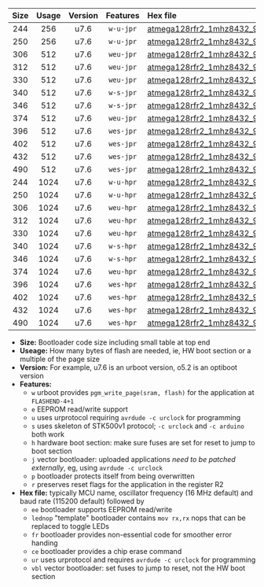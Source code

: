 |Size|Usage|Version|Features|Hex file|
|:-:|:-:|:-:|:-:|:--|
|244|256|u7.6|`w-u-jpr`|[atmega128rfr2_1mhz8432_9600bps_ur_vbl.hex](https://raw.githubusercontent.com/stefanrueger/urboot/main//atmega128rfr2_1mhz8432_9600bps_ur_vbl.hex)|
|250|256|u7.6|`w-u-jpr`|[atmega128rfr2_1mhz8432_9600bps_lednop_ur_vbl.hex](https://raw.githubusercontent.com/stefanrueger/urboot/main//atmega128rfr2_1mhz8432_9600bps_lednop_ur_vbl.hex)|
|306|512|u7.6|`weu-jpr`|[atmega128rfr2_1mhz8432_9600bps_ee_ur_vbl.hex](https://raw.githubusercontent.com/stefanrueger/urboot/main//atmega128rfr2_1mhz8432_9600bps_ee_ur_vbl.hex)|
|312|512|u7.6|`weu-jpr`|[atmega128rfr2_1mhz8432_9600bps_ee_lednop_ur_vbl.hex](https://raw.githubusercontent.com/stefanrueger/urboot/main//atmega128rfr2_1mhz8432_9600bps_ee_lednop_ur_vbl.hex)|
|330|512|u7.6|`weu-jpr`|[atmega128rfr2_1mhz8432_9600bps_ee_lednop_fr_ur_vbl.hex](https://raw.githubusercontent.com/stefanrueger/urboot/main//atmega128rfr2_1mhz8432_9600bps_ee_lednop_fr_ur_vbl.hex)|
|340|512|u7.6|`w-s-jpr`|[atmega128rfr2_1mhz8432_9600bps_vbl.hex](https://raw.githubusercontent.com/stefanrueger/urboot/main//atmega128rfr2_1mhz8432_9600bps_vbl.hex)|
|346|512|u7.6|`w-s-jpr`|[atmega128rfr2_1mhz8432_9600bps_lednop_vbl.hex](https://raw.githubusercontent.com/stefanrueger/urboot/main//atmega128rfr2_1mhz8432_9600bps_lednop_vbl.hex)|
|374|512|u7.6|`weu-jpr`|[atmega128rfr2_1mhz8432_9600bps_ee_lednop_fr_ce_ur_vbl.hex](https://raw.githubusercontent.com/stefanrueger/urboot/main//atmega128rfr2_1mhz8432_9600bps_ee_lednop_fr_ce_ur_vbl.hex)|
|396|512|u7.6|`wes-jpr`|[atmega128rfr2_1mhz8432_9600bps_ee_vbl.hex](https://raw.githubusercontent.com/stefanrueger/urboot/main//atmega128rfr2_1mhz8432_9600bps_ee_vbl.hex)|
|402|512|u7.6|`wes-jpr`|[atmega128rfr2_1mhz8432_9600bps_ee_lednop_vbl.hex](https://raw.githubusercontent.com/stefanrueger/urboot/main//atmega128rfr2_1mhz8432_9600bps_ee_lednop_vbl.hex)|
|432|512|u7.6|`wes-jpr`|[atmega128rfr2_1mhz8432_9600bps_ee_lednop_fr_vbl.hex](https://raw.githubusercontent.com/stefanrueger/urboot/main//atmega128rfr2_1mhz8432_9600bps_ee_lednop_fr_vbl.hex)|
|490|512|u7.6|`wes-jpr`|[atmega128rfr2_1mhz8432_9600bps_ee_lednop_fr_ce_vbl.hex](https://raw.githubusercontent.com/stefanrueger/urboot/main//atmega128rfr2_1mhz8432_9600bps_ee_lednop_fr_ce_vbl.hex)|
|244|1024|u7.6|`w-u-hpr`|[atmega128rfr2_1mhz8432_9600bps_ur.hex](https://raw.githubusercontent.com/stefanrueger/urboot/main//atmega128rfr2_1mhz8432_9600bps_ur.hex)|
|250|1024|u7.6|`w-u-hpr`|[atmega128rfr2_1mhz8432_9600bps_lednop_ur.hex](https://raw.githubusercontent.com/stefanrueger/urboot/main//atmega128rfr2_1mhz8432_9600bps_lednop_ur.hex)|
|306|1024|u7.6|`weu-hpr`|[atmega128rfr2_1mhz8432_9600bps_ee_ur.hex](https://raw.githubusercontent.com/stefanrueger/urboot/main//atmega128rfr2_1mhz8432_9600bps_ee_ur.hex)|
|312|1024|u7.6|`weu-hpr`|[atmega128rfr2_1mhz8432_9600bps_ee_lednop_ur.hex](https://raw.githubusercontent.com/stefanrueger/urboot/main//atmega128rfr2_1mhz8432_9600bps_ee_lednop_ur.hex)|
|330|1024|u7.6|`weu-hpr`|[atmega128rfr2_1mhz8432_9600bps_ee_lednop_fr_ur.hex](https://raw.githubusercontent.com/stefanrueger/urboot/main//atmega128rfr2_1mhz8432_9600bps_ee_lednop_fr_ur.hex)|
|340|1024|u7.6|`w-s-hpr`|[atmega128rfr2_1mhz8432_9600bps.hex](https://raw.githubusercontent.com/stefanrueger/urboot/main//atmega128rfr2_1mhz8432_9600bps.hex)|
|346|1024|u7.6|`w-s-hpr`|[atmega128rfr2_1mhz8432_9600bps_lednop.hex](https://raw.githubusercontent.com/stefanrueger/urboot/main//atmega128rfr2_1mhz8432_9600bps_lednop.hex)|
|374|1024|u7.6|`weu-hpr`|[atmega128rfr2_1mhz8432_9600bps_ee_lednop_fr_ce_ur.hex](https://raw.githubusercontent.com/stefanrueger/urboot/main//atmega128rfr2_1mhz8432_9600bps_ee_lednop_fr_ce_ur.hex)|
|396|1024|u7.6|`wes-hpr`|[atmega128rfr2_1mhz8432_9600bps_ee.hex](https://raw.githubusercontent.com/stefanrueger/urboot/main//atmega128rfr2_1mhz8432_9600bps_ee.hex)|
|402|1024|u7.6|`wes-hpr`|[atmega128rfr2_1mhz8432_9600bps_ee_lednop.hex](https://raw.githubusercontent.com/stefanrueger/urboot/main//atmega128rfr2_1mhz8432_9600bps_ee_lednop.hex)|
|432|1024|u7.6|`wes-hpr`|[atmega128rfr2_1mhz8432_9600bps_ee_lednop_fr.hex](https://raw.githubusercontent.com/stefanrueger/urboot/main//atmega128rfr2_1mhz8432_9600bps_ee_lednop_fr.hex)|
|490|1024|u7.6|`wes-hpr`|[atmega128rfr2_1mhz8432_9600bps_ee_lednop_fr_ce.hex](https://raw.githubusercontent.com/stefanrueger/urboot/main//atmega128rfr2_1mhz8432_9600bps_ee_lednop_fr_ce.hex)|

- **Size:** Bootloader code size including small table at top end
- **Useage:** How many bytes of flash are needed, ie, HW boot section or a multiple of the page size
- **Version:** For example, u7.6 is an urboot version, o5.2 is an optiboot version
- **Features:**
  + `w` urboot provides `pgm_write_page(sram, flash)` for the application at `FLASHEND-4+1`
  + `e` EEPROM read/write support
  + `u` uses urprotocol requiring `avrdude -c urclock` for programming
  + `s` uses skeleton of STK500v1 protocol; `-c urclock` and `-c arduino` both work
  + `h` hardware boot section: make sure fuses are set for reset to jump to boot section
  + `j` vector bootloader: uploaded applications *need to be patched externally*, eg, using `avrdude -c urclock`
  + `p` bootloader protects itself from being overwritten
  + `r` preserves reset flags for the application in the register R2
- **Hex file:** typically MCU name, oscillator frequency (16 MHz default) and baud rate (115200 default) followed by
  + `ee` bootloader supports EEPROM read/write
  + `lednop` "template" bootloader contains `mov rx,rx` nops that can be replaced to toggle LEDs
  + `fr` bootloader provides non-essential code for smoother error handing
  + `ce` bootloader provides a chip erase command
  + `ur` uses urprotocol and requires `avrdude -c urclock` for programming
  + `vbl` vector bootloader: set fuses to jump to reset, not the HW boot section
